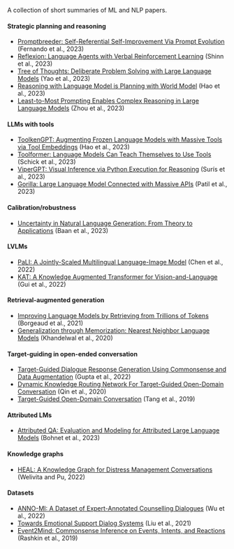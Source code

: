 A collection of short summaries of ML and NLP papers.


#### Strategic planning and reasoning
- [Promptbreeder: Self-Referential Self-Improvement Via Prompt Evolution](https://github.com/lisaalaz/papers/blob/master/papers/Promptbreeder_Self-Referential_Self-Improvement_Via_Prompt_Evolution.md) (Fernando et al., 2023)
- [Reflexion: Language Agents with Verbal Reinforcement Learning](https://github.com/lisaalaz/papers/blob/master/papers/Reflexion_Language_Agents_with_Verbal_Reinforcement_Learning.md) (Shinn et al., 2023)
- [Tree of Thoughts: Deliberate Problem Solving with Large Language Models](https://github.com/lisaalaz/papers/blob/master/papers/Tree_of_Thoughts_Deliberate_Problem_Solving_with_Large_Language_Models.md) (Yao et al., 2023)
- [Reasoning with Language Model is Planning with World Model](https://github.com/lisaalaz/papers/blob/master/papers/Reasoning_with_Language_Model_is_Planning_with_World_Model.md) (Hao et al., 2023)
- [Least-to-Most Prompting Enables Complex Reasoning in Large Language Models](https://github.com/lisaalaz/papers/blob/master/papers/Least-to-Most_Prompting_Enables_Complex_Reasoning_in_Large_Language_Models.md) (Zhou et al., 2023)
<!--- - [ReAct: Synergizing Reasoning and Acting in Language Models](https://github.com/lisaalaz/papers/blob/master/papers/ReAct_Synergizing_Reasoning_and_Acting_in_Language_Models.md) (Yao et al., 2023) --->

#### LLMs with tools
- [ToolkenGPT: Augmenting Frozen Language Models with Massive Tools via Tool Embeddings](https://github.com/lisaalaz/papers/blob/master/papers/ToolkenGPT_Augmenting_Frozen_Language_Models_with_Massive_Tools_via_Tool_Embeddings.md) (Hao et al., 2023)
- [Toolformer: Language Models Can Teach Themselves to Use Tools](https://github.com/lisaalaz/papers/blob/master/papers/Toolformer_Language_Models_Can_Teach_Themselves_to_Use_Tools.md) (Schick et al., 2023)
- [ViperGPT: Visual Inference via Python Execution for Reasoning](https://github.com/lisaalaz/papers/blob/master/papers/ViperGPT_Visual_Inference_via_Python_Execution_for_Reasoning.md) (Surís et al., 2023)
- [Gorilla: Large Language Model Connected with Massive APIs](https://github.com/lisaalaz/papers/blob/master/papers/Gorilla_Large_Language_Model_Connected_with_Massive_APIs.md) (Patil et al., 2023)

#### Calibration/robustness
- [Uncertainty in Natural Language Generation: From Theory to Applications](https://github.com/lisaalaz/papers/blob/master/papers/Uncertainty_in_NLG_from_Theory_to_Applications.md) (Baan et al., 2023)

#### LVLMs
- [PaLI: A Jointly-Scaled Multilingual Language-Image Model](https://github.com/lisaalaz/papers/blob/master/papers/PaLI_A_Jointly-Scaled_Multilingual_Language-Image_Model.md) (Chen et al., 2022)
- [KAT: A Knowledge Augmented Transformer for Vision-and-Language](https://github.com/lisaalaz/papers/blob/master/papers/KAT_A_Knowledge_Augmented_Transformer_for_Vision-and-Language.md) (Gui et al., 2022)


#### Retrieval-augmented generation
- [Improving Language Models by Retrieving from Trillions of Tokens](https://github.com/lisaalaz/papers/blob/master/papers/Improving_Language_Models_by_Retrieving_from_Trillions_of_Tokens.md) (Borgeaud et al., 2021)
- [Generalization through Memorization: Nearest Neighbor Language Models](https://github.com/lisaalaz/papers/blob/master/papers/Generalization_through_Memorization_Nearest_Neighbor_Language_Models.md) (Khandelwal et al., 2020)

#### Target-guiding in open-ended conversation
- [Target-Guided Dialogue Response Generation Using Commonsense and Data Augmentation](https://github.com/lisaalaz/papers/blob/master/papers/Target-Guided_Dialogue_Response_Generation_Using_Commonsense_and_Data_Augmentation.md) (Gupta et al., 2022)
- [Dynamic Knowledge Routing Network For Target-Guided Open-Domain Conversation](https://github.com/lisaalaz/papers/blob/master/papers/Dynamic_Knowledge_Routing_Network_for_Target-Guided_Open-Domain_Conversation.md) (Qin et al., 2020)
- [Target-Guided Open-Domain Conversation](https://github.com/lisaalaz/papers/blob/master/papers/Target-Guided_Open-Domain_Conversation.md) (Tang et al., 2019)

#### Attributed LMs
- [Attributed QA: Evaluation and Modeling for Attributed Large Language Models](https://github.com/lisaalaz/papers/blob/master/papers/Attributed_Question_Answering_Evaluation_and_Modeling_for_Attributed_Large_Language_Models.md) (Bohnet et al., 2023)

#### Knowledge graphs
- [HEAL: A Knowledge Graph for Distress Management Conversations](https://github.com/lisaalaz/papers/blob/master/papers/HEAL_A_Knowledge_Graph_for_Distress_Management_Conversations.md) (Welivita and Pu, 2022)

#### Datasets
- [ANNO-MI: A Dataset of Expert-Annotated Counselling Dialogues](https://github.com/lisaalaz/papers/blob/master/papers/ANNO-MI_A_Dataset_of_Expert-Annotated_Counselling_Dialogues.md) (Wu et al., 2022)
- [Towards Emotional Support Dialog Systems](https://github.com/lisaalaz/papers/blob/master/papers/Towards_Emotional_Support_Dialog_Systems.md) (Liu et al., 2021)
- [Event2Mind: Commonsense Inference on Events, Intents, and Reactions](https://github.com/lisaalaz/papers/blob/master/papers/Event2Mind_Commonsense_Inference_on_Events_Intents_and_Reactions.md) (Rashkin et al., 2019)
